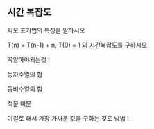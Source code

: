 ## 시간 복잡도

빅오 표기법의 특징을 말하시오









T(n) = T(n-1) + n, T(0) = 1 의 시간복잡도를 구하시오

꼭알아야되는것 !

등차수열의 합 

등비수열의 합

적분 미분

이걸로 해서 가장 가까운 값을 구하는 것도 방법 ! 